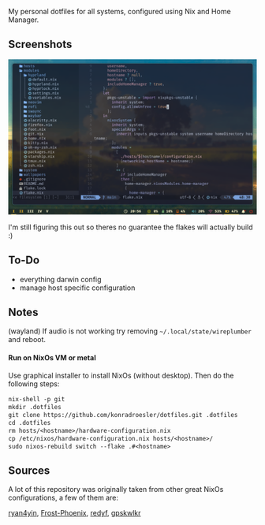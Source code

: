 My personal dotfiles for all systems, configured using Nix and Home Manager.

## Screenshots

<img src="https://github.com/konradroesler/dotfiles/blob/main/assets/screenshots/screen_nvim.png" width="800">

I'm still figuring this out so theres no guarantee the flakes will actually build :)

## To-Do
- everything darwin config
- manage host specific configuration

## Notes

(wayland) If audio is not working try removing `~/.local/state/wireplumber` and reboot.

#### Run on NixOs VM or metal

Use graphical installer to install NixOs (without desktop). Then do the following steps:

```shell
nix-shell -p git
mkdir .dotfiles
git clone https://github.com/konradroesler/dotfiles.git .dotfiles
cd .dotfiles
rm hosts/<hostname>/hardware-configuration.nix
cp /etc/nixos/hardware-configuration.nix hosts/<hostname>/
sudo nixos-rebuild switch --flake .#<hostname>
```

## Sources

A lot of this repository was originally taken from other great NixOs configurations, a few of them are:

[ryan4yin](https://github.com/ryan4yin/nix-config), [Frost-Phoenix](https://github.com/Frost-Phoenix/nixos-config), [redyf](https://github.com/redyf/nixdots), [gpskwlkr](https://github.com/gpskwlkr/nixos-hyprland-flake)
